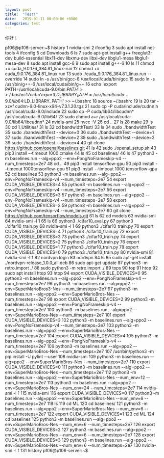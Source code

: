 ```yaml
---
layout: post
title:  "Test!"
date:   2019-01-11 00:00:00 +0800
categories: test
---
```


你好！

p106@p106-server:~$ history
    1  nvidia-smi
    2  ifconfig
    3  sudo apt install net-tools
    4  ifconfig
    5  cd Downloads
    6  ls
    7  sudo apt-get install g++ freeglut3-dev build-essential libx11-dev libxmu-dev libxi-dev libglu1-mesa libglu1-mesa-dev
    8  sudo apt install gcc-6
    9  sudo apt install g++-6
   10  ls
   11  chmod +x cuda_9.0.176_384.81_linux-run
   12  chmod +x cuda_9.0.176_384.81_linux.run
   13  sudo ./cuda_9.0.176_384.81_linux.run --override
   14  sudo ln -s /usr/bin/gcc-6 /usr/local/cuda/bin/gcc
   15  sudo ln -s /usr/bin/g++-6 /usr/local/cuda/bin/g++
   16  echo 'export PATH=/usr/local/cuda-9.0/bin:$PATH' >> ~/.bashrc
   17  echo 'export LD_LIBRARY_PATH=/usr/local/cuda-9.0/lib64:$LD_LIBRARY_PATH' >> ~/.bashrc
   18  source ~/.bashrc
   19  ls
   20  tar -xzvf cudnn-9.0-linux-x64-v7.3.1.20.tgz
   21  sudo cp -P cuda/include/cudnn.h /usr/local/cuda-9.0/include
   22  sudo cp -P cuda/lib64/libcudnn* /usr/local/cuda-9.0/lib64/
   23  sudo chmod a+r /usr/local/cuda-9.0/lib64/libcudnn*
   24  nvidia-smi
   25  nvcc -V
   26  cd ..
   27  ls
   28  make
   29  ls
   30  cd 1_Utilities/
   31  ls
   32  cd bandwidthTest/
   33  ls
   34  sudo ./bandwidthTest
   35  sudo ./bandwidthTest --device=0
   36  sudo ./bandwidthTest --device=1
   37  sudo ./bandwidthTest --device=2
   38  sudo ./bandwidthTest --device=3
   39  sudo ./bandwidthTest --device=4
   40  git clone https://github.com/openai/baselines.git
   41  ls
   42  sudo ./openai_setup.sh
   43  pip3 install --timeout 1000 cmake
   44  ls
   45  cd baselines/
   46  ls
   47  python3 -m baselines.run --alg=ppo2 --env=PongNoFrameskip-v4 --num_timesteps=2e7
   48  cd ..
   49  pip3 install tensorflow-gpu
   50  pip3 install --timeout 1000tensorflow-gpu
   51  pip3 install --timeout 1000 tensorflow-gpu
   52  cd baselines
   53  python3 -m baselines.run --alg=ppo2 --env=PongNoFrameskip-v4 --num_timesteps=2e7
   54  export CUDA_VISIBLE_DEVICES=4
   55  python3 -m baselines.run --alg=ppo2 --env=PongNoFrameskip-v4 --num_timesteps=2e7
   56  export CUDA_VISIBLE_DEVICES=3
   57  python3 -m baselines.run --alg=ppo2 --env=PongNoFrameskip-v4 --num_timesteps=2e7
   58  export CUDA_VISIBLE_DEVICES=2
   59  python3 -m baselines.run --alg=ppo2 --env=PongNoFrameskip-v4 --num_timesteps=2e7
   60  git clone https://github.com/tensorflow/models.git
   61  ls
   62  cd models
   63  nvidia-smi
   64  nvidia-smi -l 1
   65  ls
   66  python3 ./cifar10_eval.py
   67  python3 ./cifar10_train.py
   68  nvidia-smi -l 1
   69  python3 ./cifar10_train.py
   70  export CUDA_VISIBLE_DEVICES=4
   71  python3 ./cifar10_train.py
   72  export CUDA_VISIBLE_DEVICES=3
   73  python3 ./cifar10_train.py
   74  export CUDA_VISIBLE_DEVICES=2
   75  python3 ./cifar10_train.py
   76  export CUDA_VISIBLE_DEVICES=1
   77  python3 ./cifar10_train.py
   78  export CUDA_VISIBLE_DEVICES=0
   79  python3 ./cifar10_train.py
   80  nvidia-smi
   81  nvidia-smi -l 1
   82  nordvpn login
   83  nordvpn
   84  ls
   85  sudo apt-get install ./nordvpn-release_1.0.0_all.deb 
   86  sudo apt-get update
   87  python3 -m retro.import ./
   88  sudo python3 -m retro.import ./
   89  tops
   90  top
   91  htop
   92  sudo apt  install htop
   93  htop
   94  export CUDA_VISIBLE_DEVICES=0
   95  python3 -m baselines.run --alg=ppo2 --env=PongNoFrameskip-v4 --num_timesteps=2e7
   96  python3 -m baselines.run --alg=ppo2 --env=SuperMarioBros3-Nes --num_timesteps=2e7
   97  python3 -m baselines.run --alg=ppo2 --env=SuperMarioBros-Nes --num_timesteps=2e7
   98  export CUDA_VISIBLE_DEVICES=2
   99  python3 -m baselines.run --alg=ppo2 --env=PongNoFrameskip-v4 --num_timesteps=2e7
  100  python3 -m baselines.run --alg=ppo2 --env=SuperMarioBros-Nes --num_timesteps=2e7
  101  export CUDA_VISIBLE_DEVICES=3
  102  python3 -m baselines.run --alg=ppo2 --env=PongNoFrameskip-v4 --num_timesteps=2e7
  103  python3 -m baselines.run --alg=ppo2 --env=SuperMarioBros-Nes --num_timesteps=2e7
  104  export CUDA_VISIBLE_DEVICES=4
  105  python3 -m baselines.run --alg=ppo2 --env=PongNoFrameskip-v4 --num_timesteps=2e7
  106  python3 -m baselines.run --alg=ppo2 --env=SuperMarioBros-Nes --num_timesteps=2e7
  107  /usr/bin/python3 -m pip install -U pylint --user
  108  nvidia-smi
  109  python3 -m baselines.run --alg=ppo2 --env=SuperMarioBros-Nes --num_timesteps=2e7
  110  export CUDA_VISIBLE_DEVICES=0
  111  python3 -m baselines.run --alg=ppo2 --env=SuperMarioBros-Nes --num_timesteps=2e7
  112  python3 -m baselines.run --alg=ppo2 --env=SuperMarioBros-Nes --num_env=12 --num_timesteps=2e7
  113  python3 -m baselines.run --alg=ppo2 --env=SuperMarioBros-Nes --num_env=24 --num_timesteps=2e7
  114  nvidia-smi -l 1
  115  nvidia-smi
  116  export CUDA_VISIBLE_DEVICES=0
  117  python3 -m baselines.run --alg=ppo2 --env=SuperMarioBros-Nes --num_env=6 --num_timesteps=2e7
  118  ls
  119  cd ML
  120  cd baselines/
  121  python3 -m baselines.run --alg=ppo2 --env=SuperMarioBros-Nes --num_env=6 --num_timesteps=2e7
  122  export CUDA_VISIBLE_DEVICES=1
  123  cd ML
  124  cd baselines
  125  python3 -m baselines.run --alg=ppo2 --env=SuperMarioBros-Nes --num_env=6 --num_timesteps=2e7
  126  export CUDA_VISIBLE_DEVICES=2
  127  python3 -m baselines.run --alg=ppo2 --env=SuperMarioBros-Nes --num_env=6 --num_timesteps=2e7
  128  export CUDA_VISIBLE_DEVICES=3
  129  python3 -m baselines.run --alg=ppo2 --env=SuperMarioBros-Nes --num_env=6 --num_timesteps=2e7
  130  nvidia-smi -l 1
  131  history
p106@p106-server:~$ 

